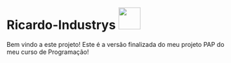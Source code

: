 # Ricardo-Industrys <img src="https://ricardoindustryss.000webhostapp.com/IconPAP.png"  width="50" height="50">

Bem vindo a este projeto! Este é a versão finalizada do meu projeto PAP do meu curso de Programação!
